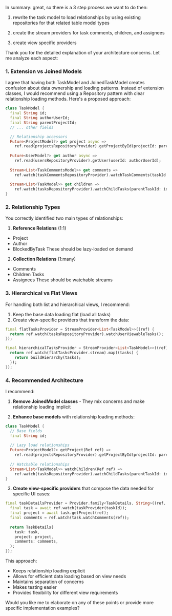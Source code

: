 
In summary: 
great, so there is a 3 step process we want to do then:

1. rewrite the task model to load relationships by using existing repositories for that related table model types 

2. create the stream providers for task comments, children, and assignees 

3. create view specific providers




Thank you for the detailed explanation of your architecture concerns. Let me analyze each aspect:

### 1. Extension vs Joined Models

I agree that having both TaskModel and JoinedTaskModel creates confusion about data ownership and loading patterns. Instead of extension classes, I would recommend using a Repository pattern with clear relationship loading methods. Here's a proposed approach:

```dart
class TaskModel {
  final String id;
  final String authorUserId;
  final String parentProjectId;
  // ... other fields

  // Relationship accessors
  Future<ProjectModel?> get project async => 
    ref.read(projectsRepositoryProvider).getProjectById(projectId: parentProjectId);
    
  Future<UserModel?> get author async =>
    ref.read(usersRepositoryProvider).getUser(userId: authorUserId);
    
  Stream<List<TaskCommentsModel>> get comments =>
    ref.watch(taskCommentsRepositoryProvider).watchTaskComments(taskId: id);
    
  Stream<List<TaskModel>> get children =>
    ref.watch(tasksRepositoryProvider).watchChildTasks(parentTaskId: id);
}
```

### 2. Relationship Types

You correctly identified two main types of relationships:

1. **Reference Relations** (1:1)
- Project
- Author
- BlockedByTask
These should be lazy-loaded on demand

2. **Collection Relations** (1:many)
- Comments
- Children Tasks
- Assignees 
These should be watchable streams

### 3. Hierarchical vs Flat Views

For handling both list and hierarchical views, I recommend:

1. Keep the base data loading flat (load all tasks)
2. Create view-specific providers that transform the data:

```dart
final flatTasksProvider = StreamProvider<List<TaskModel>>((ref) {
  return ref.watch(tasksRepositoryProvider).watchUserViewableTasks();
});

final hierarchicalTasksProvider = StreamProvider<List<TaskModel>>((ref) {
  return ref.watch(flatTasksProvider.stream).map((tasks) {
    return buildHierarchy(tasks);
  });
});
```

### 4. Recommended Architecture

I recommend:

1. **Remove JoinedModel classes** - They mix concerns and make relationship loading implicit

2. **Enhance base models** with relationship loading methods:
```dart
class TaskModel {
  // Base fields
  final String id;
  
  // Lazy load relationships
  Future<ProjectModel?> getProject(Ref ref) => 
    ref.read(projectsRepositoryProvider).getProjectById(projectId: parentProjectId);
    
  // Watchable relationships  
  Stream<List<TaskModel>> watchChildren(Ref ref) =>
    ref.watch(tasksRepositoryProvider).watchChildTasks(parentTaskId: id);
}
```

3. **Create view-specific providers** that compose the data needed for specific UI cases:
```dart
final taskDetailsProvider = Provider.family<TaskDetails, String>((ref, taskId) async {
  final task = await ref.watch(taskProvider(taskId));
  final project = await task.getProject(ref);
  final comments = ref.watch(task.watchComments(ref));
  
  return TaskDetails(
    task: task,
    project: project,
    comments: comments,
  );
});
```

This approach:
- Keeps relationship loading explicit
- Allows for efficient data loading based on view needs
- Maintains separation of concerns
- Makes testing easier
- Provides flexibility for different view requirements

Would you like me to elaborate on any of these points or provide more specific implementation examples?
